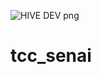 ![HIVE DEV png](https://github.com/LeoCorleone/tcc_senai/assets/131728086/46067eda-39e9-4792-a076-4cb47c25924e)

# tcc_senai

